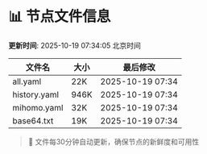 # 📊 节点文件信息

**更新时间**: 2025-10-19 07:34:05 北京时间

| 文件名 | 大小 | 最后修改 |
|--------|------|----------|
| all.yaml | 22K | 2025-10-19 07:34 |
| history.yaml | 946K | 2025-10-19 07:34 |
| mihomo.yaml | 32K | 2025-10-19 07:34 |
| base64.txt | 19K | 2025-10-19 07:34 |

> 🔄 文件每30分钟自动更新，确保节点的新鲜度和可用性
